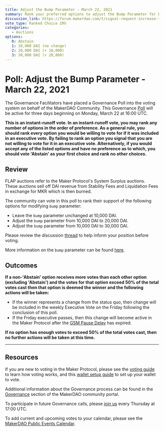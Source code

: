```yaml
---
title: Adjust the Bump Parameter - March 22, 2021
summary: Rank your preferred options to adjust the Bump Parameter for FLAP Auctions
discussion_link: https://forum.makerdao.com/t/signal-request-increase-the-bump-ttl-parameters-of-flap-auctions/6842
vote_type: Ranked Choice IRV
categories:
   - Auctions
options:
   0: Abstain
   1: 10,000 DAI (no change)
   2: 20,000 DAI (+ 10,000)
   3: 30,000 DAI (+ 20,000)
---
```

# Poll: Adjust the Bump Parameter - March 22, 2021

The Governance Facilitators have placed a Governance Poll into the voting system on behalf of the MakerDAO Community. This Governance [Poll](https://community-development.makerdao.com/en/learn/governance/on-chain-gov) will be active for three days beginning on Monday, March 22 at 16:00 UTC.

**This is an instant-runoff vote. In an instant-runoff vote, you may rank any number of options in the order of preference. As a general rule, you should rank every option you would be willing to vote for if it was included in an executive vote. By failing to rank an option you signal that you are not willing to vote for it in an executive vote. Alternatively, if you would accept any of the listed options and have no preference as to which, you should vote 'Abstain' as your first choice and rank no other choices.**

## Review

FLAP auctions refer to the Maker Protocol's System Surplus auctions. These auctions sell off DAI revenue from Stability Fees and Liquidation Fees in exchange for MKR which is then burned.

The community can vote in this poll to rank their support of the following options for modifying `bump` parameter:  
* Leave the `bump` parameter unchanged at 10,000 DAI.
* Adjust the `bump` parameter from 10,000 DAI to 20,000 DAI.
* Adjust the `bump` parameter from 10,000 DAI to 30,000 DAI.

Please review the discussion [thread](https://forum.makerdao.com/t/signal-request-increase-the-bump-ttl-parameters-of-flap-auctions/6842) to help inform your position before voting.

More information on the `bump` parameter can be found [here](https://docs.makerdao.com/smart-contract-modules/system-stabilizer-module/vow-detailed-documentation).

## Outcomes

**If a non-'Abstain' option receives more votes than each other option (excluding 'Abstain') and the votes for that option exceed 50% of the total votes cast then that option is deemed the winner and the following actions will be taken:**
* If the winner represents a change from the status quo, then change will be included in the weekly Executive Vote on the Friday following the conclusion of this poll. 
* If the Friday executive passes, then this change will become active in the Maker Protocol after the [GSM Pause Delay](https://community-development.makerdao.com/en/learn/governance/param-gsm-pause-delay) has expired.

**If no option has enough votes to exceed 50% of the total votes cast, then no further actions will be taken at this time.**

---

## Resources

If you are new to voting in the Maker Protocol, please see the [voting guide](https://community-development.makerdao.com/en/learn/governance/how-voting-works/) to learn how voting works, and this [wallet setup guide](https://community-development.makerdao.com/en/learn/governance/voting-setup/) to set up your wallet to vote.

Additional information about the Governance process can be found in the [Governance](https://community-development.makerdao.com/en/learn/governance) section of the MakerDAO community portal.

To participate in future Governance calls, please [join us](https://github.com/makerdao/community/tree/master/governance/governance-and-risk-meetings) every Thursday at 17:00 UTC.

To add current and upcoming votes to your calendar, please see the [MakerDAO Public Events Calendar](https://calendar.google.com/calendar/embed?src=makerdao.com_3efhm2ghipksegl009ktniomdk%40group.calendar.google.com&ctz=UTC&mode=week&showCalendars=0&showPrint=0).